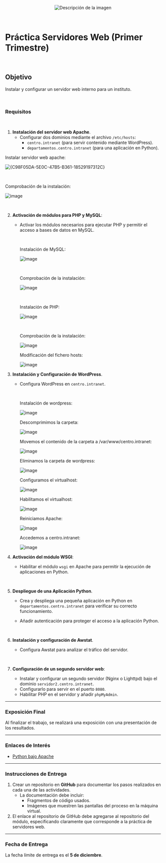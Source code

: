 <p align="center">
  <img src="https://github.com/user-attachments/assets/92b13dd5-01d7-4f83-8bb6-e218dfb11235" alt="Descripción de la imagen"/>
</p>

<br>

# Práctica Servidores Web (Primer Trimestre)

<br>

## Objetivo
Instalar y configurar un servidor web interno para un instituto.

<br>

### Requisitos

<br>

1. **Instalación del servidor web Apache**.
   - Configurar dos dominios mediante el archivo `/etc/hosts`: 
     - `centro.intranet` (para servir contenido mediante WordPress).
     - `departamentos.centro.intranet` (para una aplicación en Python).
    
  Instalar servidor web apache:
    
  ![{C98F05DA-5E0C-47B5-B361-18529197312C}](https://github.com/user-attachments/assets/6e808256-128c-4063-862f-c6e2cde95d11)

  <br>
  
  Comprobación de la instalación:

  ![image](https://github.com/user-attachments/assets/78f303da-731e-48b5-9fd7-73897c6f61f2)


  <br>

2. **Activación de módulos para PHP y MySQL**:
   - Activar los módulos necesarios para ejecutar PHP y permitir el acceso a bases de datos en MySQL.
  
     <br>

     Instalación de MySQL:

     ![image](https://github.com/user-attachments/assets/23168866-2ca2-4aeb-8baf-5e1e4572dcb0)

     <br>

     Comprobación de la instalación:

     ![image](https://github.com/user-attachments/assets/16f819a0-e68f-43e8-8d74-946d47ea0691)

     <br>

     Instalación de PHP:

     ![image](https://github.com/user-attachments/assets/58edefc6-dc9b-4f32-9a15-c4161ce07543)

     <br>

     Comprobación de la instalación:

     ![image](https://github.com/user-attachments/assets/fc4e8d29-d00b-46dd-ba60-3ab2748fe3e2)

     Modificación del fichero hosts:

     ![image](https://github.com/user-attachments/assets/1f514793-a9b2-4a89-bc04-f94af106b3ba)


4. **Instalación y Configuración de WordPress**.
   - Configura WordPress en `centro.intranet`.
  
     <br>

     Instalación de wordpress:

     ![image](https://github.com/user-attachments/assets/101b319b-fc6b-4ff9-b908-0f55e3aec328)

     Descomprimimos la carpeta:

     ![image](https://github.com/user-attachments/assets/fcd30977-511b-40fa-b09c-97b6d88e1559)

     Movemos el contenido de la carpeta a /var/www/centro.intranet:

     ![image](https://github.com/user-attachments/assets/051c4fc7-9d44-4f9a-baff-3448c1680cf8)

     Eliminamos la carpeta de wordpress:

     ![image](https://github.com/user-attachments/assets/a63c4f7a-4893-4eb4-ad17-6713cc125de2)

     Configuramos el virtualhost:

     ![image](https://github.com/user-attachments/assets/b04b91e9-3c95-4e79-bac6-f775913d70bd)

     Habilitamos el virtualhost:

     ![image](https://github.com/user-attachments/assets/d71b8e20-a4e5-48af-ac58-227615f6657a)
  
     Reiniciamos Apache:
  
     ![image](https://github.com/user-attachments/assets/3109d2fa-aa77-4e12-aaf0-99d1e507514f)

     Accedemos a centro.intranet:

     ![image](https://github.com/user-attachments/assets/5e4573f1-04e9-49cb-8abc-6e41ce94825d)


6. **Activación del módulo WSGI**:
   - Habilitar el módulo `wsgi` en Apache para permitir la ejecución de aplicaciones en Python.
  
     <br>

7. **Despliegue de una Aplicación Python**.
   - Crea y despliega una pequeña aplicación en Python en `departamentos.centro.intranet` para verificar su correcto funcionamiento.
   - Añadir autenticación para proteger el acceso a la aplicación Python.
  
     <br>

8. **Instalación y configuración de Awstat**.
   - Configura Awstat para analizar el tráfico del servidor.
  
     <br>

9. **Configuración de un segundo servidor web**:
   - Instalar y configurar un segundo servidor (Nginx o Lighttpd) bajo el dominio `servidor2.centro.intranet`.
   - Configurarlo para servir en el puerto `8080`.
   - Habilitar PHP en el servidor y añadir `phpMyAdmin`.

---

### Exposición Final
Al finalizar el trabajo, se realizará una exposición con una presentación de los resultados.

---

### Enlaces de Interés
- [Python bajo Apache](https://uniwebsidad.com/libros/python/capitulo-13/python-bajo-apache)

---

### Instrucciones de Entrega

1. Crear un repositorio en **GitHub** para documentar los pasos realizados en cada una de las actividades.
   - La documentación debe incluir:
     - Fragmentos de código usados.
     - Imágenes que muestren las pantallas del proceso en la máquina virtual.
2. El enlace al repositorio de GitHub debe agregarse al repositorio del módulo, especificando claramente que corresponde a la práctica de servidores web.

---

### Fecha de Entrega
La fecha límite de entrega es el **5 de diciembre**.

